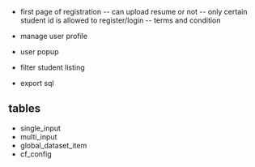 

- first page of registration
-- can upload resume or not
-- only certain student id is allowed to register/login
-- terms and condition

- manage user profile
- user popup
- filter student listing
- export sql


tables
---------
- single_input
- multi_input
- global_dataset_item
- cf_config